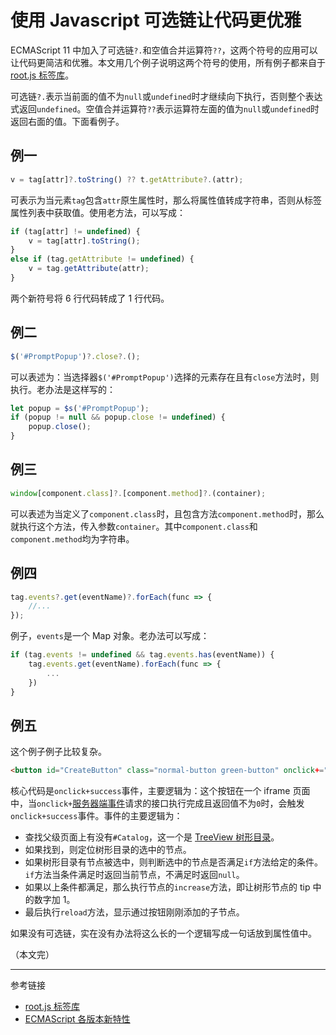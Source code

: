 # 使用 Javascript 可选链让代码更优雅

ECMAScript 11 中加入了可选链`?.`和空值合并运算符`??`，这两个符号的应用可以让代码更简洁和优雅。本文用几个例子说明这两个符号的使用，所有例子都来自于 [root.js 标签库](/root.js/overview.md)。

可选链`?.`表示当前面的值不为`null`或`undefined`时才继续向下执行，否则整个表达式返回`undefined`。空值合并运算符`??`表示运算符左面的值为`null`或`undefined`时返回右面的值。下面看例子。

## 例一

```javascript
v = tag[attr]?.toString() ?? t.getAttribute?.(attr);
```

可表示为当元素`tag`包含`attr`原生属性时，那么将属性值转成字符串，否则从标签属性列表中获取值。使用老方法，可以写成：

```javascript
if (tag[attr] != undefined) {
    v = tag[attr].toString();
}
else if (tag.getAttribute != undefined) {
    v = tag.getAttribute(attr);
}
```

两个新符号将 6 行代码转成了 1 行代码。

## 例二

```javascript
$('#PromptPopup')?.close?.();
```

可以表述为：当选择器`$('#PromptPopup')`选择的元素存在且有`close`方法时，则执行。老办法是这样写的：

```javascript
let popup = $s('#PromptPopup');
if (popup != null && popup.close != undefined) {
    popup.close();
}
```

## 例三

```javascript
window[component.class]?.[component.method]?.(container);
```

可以表述为当定义了`component.class`时，且包含方法`component.method`时，那么就执行这个方法，传入参数`container`。其中`component.class`和`component.method`均为字符串。

## 例四

```javascript
tag.events?.get(eventName)?.forEach(func => {
    //...
}); 
```

例子，`events`是一个 Map 对象。老办法可以写成：

```javascript
if (tag.events != undefined && tag.events.has(eventName)) {
    tag.events.get(eventName).forEach(func => {
        ...
    })
}
```

## 例五

这个例子例子比较复杂。

```html
<button id="CreateButton" class="normal-button green-button" onclick+="post:/api/user/team?name=$(#Name)&leader=$(#Leader) -> not-zero" failure-text="# duplicate-team-tip #" hint="#SomethingWrong" onclick+success="parent.$('#Catalog')?.selectedNode?.if(node => node.name == 'teams')?.increase().reload()" href="/user/teams"># create-team #</button>
```

核心代码是`onclick+success`事件，主要逻辑为：这个按钮在一个 iframe 页面中，当`onclick+`[服务器端事件](/root.js/server.md)请求的接口执行完成且返回值不为`0`时，会触发`onclick+success`事件。事件的主要逻辑为：

* 查找父级页面上有没有`#Catalog`，这一个是 [TreeView 树形目录](/root.js/treeview.md)。
* 如果找到，则定位树形目录的选中的节点。
* 如果树形目录有节点被选中，则判断选中的节点是否满足`if`方法给定的条件。`if`方法当条件满足时返回当前节点，不满足时返回`null`。
* 如果以上条件都满足，那么执行节点的`increase`方法，即让树形节点的 tip 中的数字加 1。
* 最后执行`reload`方法，显示通过按钮刚刚添加的子节点。

如果没有可选链，实在没有办法将这么长的一个逻辑写成一句话放到属性值中。

（本文完）

---
参考链接

* [root.js 标签库](/root.js/overview.md)
* [ECMAScript 各版本新特性](/root.js/es.md)
